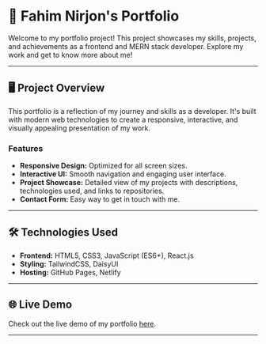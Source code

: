 # 🌟 Fahim Nirjon's Portfolio

Welcome to my portfolio project! This project showcases my skills, projects, and achievements as a frontend and MERN stack developer. Explore my work and get to know more about me!

---

## 🖥️ Project Overview

This portfolio is a reflection of my journey and skills as a developer. It's built with modern web technologies to create a responsive, interactive, and visually appealing presentation of my work.

### Features

- **Responsive Design:** Optimized for all screen sizes.
- **Interactive UI:** Smooth navigation and engaging user interface.
- **Project Showcase:** Detailed view of my projects with descriptions, technologies used, and links to repositories.
- **Contact Form:** Easy way to get in touch with me.

---

## 🛠️ Technologies Used

- **Frontend:** HTML5, CSS3, JavaScript (ES6+), React.js
- **Styling:** TailwindCSS, DaisyUI
- **Hosting:** GitHub Pages, Netlify

---

## 🌐 Live Demo

Check out the live demo of my portfolio [here](https://portfilo-00.netlify.app/).

---


